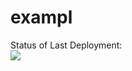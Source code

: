 # exampl

Status of Last Deployment:<br>
<img src="https://github.com/VKosheliuk/exampl/main/.github/workflows/CI_CD/badge.svg?branch=main"><br>
